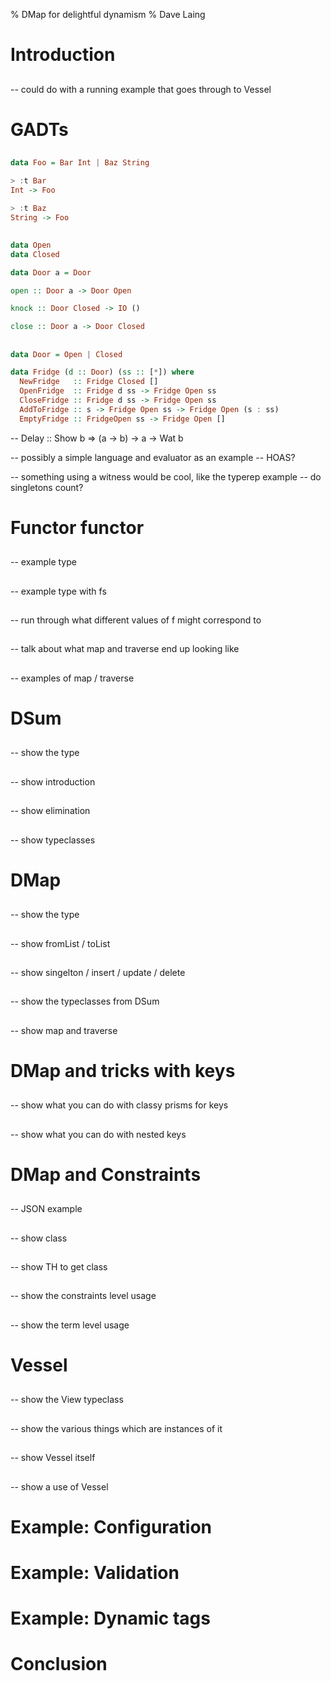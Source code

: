 % DMap for delightful dynamism
% Dave Laing

# Introduction

##

-- could do with a running example that goes through to Vessel

# GADTs

##

```haskell
data Foo = Bar Int | Baz String
```

```haskell
> :t Bar
Int -> Foo
```

```haskell
> :t Baz
String -> Foo
```

##

```haskell
data Open
data Closed

data Door a = Door

open :: Door a -> Door Open

knock :: Door Closed -> IO ()

close :: Door a -> Door Closed
```

##

```haskell
data Door = Open | Closed

data Fridge (d :: Door) (ss :: [*]) where
  NewFridge   :: Fridge Closed []
  OpenFridge  :: Fridge d ss -> Fridge Open ss
  CloseFridge :: Fridge d ss -> Fridge Open ss
  AddToFridge :: s -> Fridge Open ss -> Fridge Open (s : ss)
  EmptyFridge :: FridgeOpen ss -> Fridge Open []
```

-- Delay :: Show b => (a -> b) -> a -> Wat b

-- possibly a simple language and evaluator as an example
-- HOAS?

-- something using a witness would be cool, like the typerep example
-- do singletons count?

# Functor functor

## 

-- example type

## 

-- example type with fs

## 

-- run through what different values of f might correspond to

## 

-- talk about what map and traverse end up looking like

## 

-- examples of map / traverse

# DSum

##

-- show the type

##

-- show introduction

##

-- show elimination

##

-- show typeclasses


# DMap

##

-- show the type

##

-- show fromList / toList

##

-- show singelton / insert / update / delete

##

-- show the typeclasses from DSum

##

-- show map and traverse

# DMap and tricks with keys

##

-- show what you can do with classy prisms for keys

##

-- show what you can do with nested keys

# DMap and Constraints

##

-- JSON example

##

-- show class

##

-- show TH to get class

##

-- show the constraints level usage

##

-- show the term level usage

# Vessel

##

-- show the View typeclass

##

-- show the various things which are instances of it

##

-- show Vessel itself

##

-- show a use of Vessel

# Example: Configuration

# Example: Validation

# Example: Dynamic tags

# Conclusion
